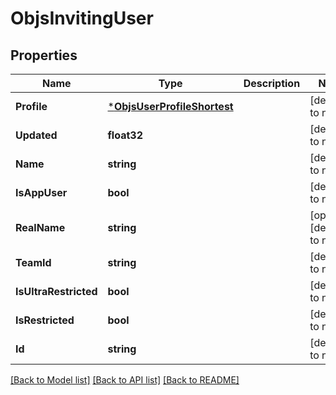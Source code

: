 # ObjsInvitingUser

## Properties
Name | Type | Description | Notes
------------ | ------------- | ------------- | -------------
**Profile** | [***ObjsUserProfileShortest**](objs_user_profile_shortest.md) |  | [default to null]
**Updated** | **float32** |  | [default to null]
**Name** | **string** |  | [default to null]
**IsAppUser** | **bool** |  | [default to null]
**RealName** | **string** |  | [optional] [default to null]
**TeamId** | **string** |  | [default to null]
**IsUltraRestricted** | **bool** |  | [default to null]
**IsRestricted** | **bool** |  | [default to null]
**Id** | **string** |  | [default to null]

[[Back to Model list]](../README.md#documentation-for-models) [[Back to API list]](../README.md#documentation-for-api-endpoints) [[Back to README]](../README.md)


